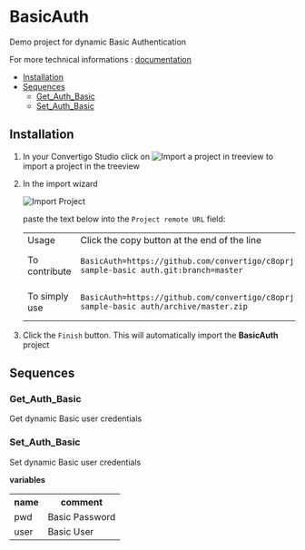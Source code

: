 


# BasicAuth

Demo project for dynamic Basic Authentication


For more technical informations : [documentation](./project.md)

- [Installation](#installation)
- [Sequences](#sequences)
    - [Get_Auth_Basic](#get_auth_basic)
    - [Set_Auth_Basic](#set_auth_basic)


## Installation

1. In your Convertigo Studio click on ![](https://github.com/convertigo/convertigo/blob/develop/eclipse-plugin-studio/icons/studio/project_import.gif?raw=true "Import a project in treeview") to import a project in the treeview
2. In the import wizard

   ![](https://github.com/convertigo/convertigo/blob/develop/eclipse-plugin-studio/tomcat/webapps/convertigo/templates/ftl/project_import_wzd.png?raw=true "Import Project")
   
   paste the text below into the `Project remote URL` field:
   <table>
     <tr><td>Usage</td><td>Click the copy button at the end of the line</td></tr>
     <tr><td>To contribute</td><td>

     ```
     BasicAuth=https://github.com/convertigo/c8oprj-sample-basic_auth.git:branch=master
     ```
     </td></tr>
     <tr><td>To simply use</td><td>

     ```
     BasicAuth=https://github.com/convertigo/c8oprj-sample-basic_auth/archive/master.zip
     ```
     </td></tr>
    </table>
3. Click the `Finish` button. This will automatically import the __BasicAuth__ project


## Sequences

### Get_Auth_Basic

Get dynamic Basic user credentials

### Set_Auth_Basic

Set dynamic Basic user credentials

**variables**

<table>
<tr>
<th>name</th><th>comment</th>
</tr>
<tr>
<td>pwd</td><td>Basic Password</td>
</tr>
<tr>
<td>user</td><td>Basic User</td>
</tr>
</table>




